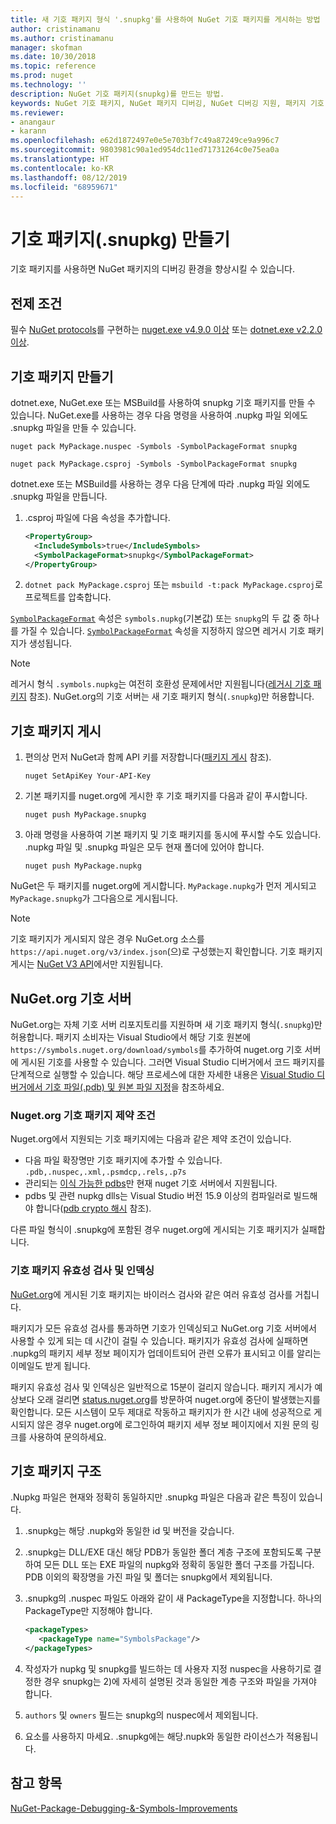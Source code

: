 ```yaml
---
title: 새 기호 패키지 형식 '.snupkg'를 사용하여 NuGet 기호 패키지를 게시하는 방법 | Microsoft Docs
author: cristinamanu
ms.author: cristinamanu
manager: skofman
ms.date: 10/30/2018
ms.topic: reference
ms.prod: nuget
ms.technology: ''
description: NuGet 기호 패키지(snupkg)를 만드는 방법.
keywords: NuGet 기호 패키지, NuGet 패키지 디버깅, NuGet 디버깅 지원, 패키지 기호, 기호 패키지 규칙
ms.reviewer:
- anangaur
- karann
ms.openlocfilehash: e62d1872497e0e5e703bf7c49a87249ce9a996c7
ms.sourcegitcommit: 9803981c90a1ed954dc11ed71731264c0e75ea0a
ms.translationtype: HT
ms.contentlocale: ko-KR
ms.lasthandoff: 08/12/2019
ms.locfileid: "68959671"
---
```

# <a name="creating-symbol-packages-snupkg"></a>기호 패키지(.snupkg) 만들기

기호 패키지를 사용하면 NuGet 패키지의 디버깅 환경을 향상시킬 수 있습니다.

## <a name="prerequisites"></a>전제 조건

필수 [NuGet protocols](../api/nuget-protocols.md)를 구현하는 [nuget.exe v4.9.0 이상](https://www.nuget.org/downloads) 또는 [dotnet.exe v2.2.0 이상](https://www.microsoft.com/net/download/dotnet-core/2.2).

## <a name="creating-a-symbol-package"></a>기호 패키지 만들기

dotnet.exe, NuGet.exe 또는 MSBuild를 사용하여 snupkg 기호 패키지를 만들 수 있습니다. NuGet.exe를 사용하는 경우 다음 명령을 사용하여 .nupkg 파일 외에도 .snupkg 파일을 만들 수 있습니다.

```
nuget pack MyPackage.nuspec -Symbols -SymbolPackageFormat snupkg

nuget pack MyPackage.csproj -Symbols -SymbolPackageFormat snupkg
```

dotnet.exe 또는 MSBuild를 사용하는 경우 다음 단계에 따라 .nupkg 파일 외에도 .snupkg 파일을 만듭니다.

1. .csproj 파일에 다음 속성을 추가합니다.

    ```xml
    <PropertyGroup>
      <IncludeSymbols>true</IncludeSymbols>
      <SymbolPackageFormat>snupkg</SymbolPackageFormat>
    </PropertyGroup>
    ```

1. `dotnet pack MyPackage.csproj` 또는 `msbuild -t:pack MyPackage.csproj`로 프로젝트를 압축합니다.

[`SymbolPackageFormat`](/dotnet/core/tools/csproj#symbolpackageformat) 속성은 `symbols.nupkg`(기본값) 또는 `snupkg`의 두 값 중 하나를 가질 수 있습니다. [`SymbolPackageFormat`](/dotnet/core/tools/csproj#symbolpackageformat) 속성을 지정하지 않으면 레거시 기호 패키지가 생성됩니다.

> [!Note]
> 레거시 형식 `.symbols.nupkg`는 여전히 호환성 문제에서만 지원됩니다([레거시 기호 패키지](Symbol-Packages.md) 참조). NuGet.org의 기호 서버는 새 기호 패키지 형식(`.snupkg`)만 허용합니다.

## <a name="publishing-a-symbol-package"></a>기호 패키지 게시

1. 편의상 먼저 NuGet과 함께 API 키를 저장합니다([패키지 게시](../nuget-org/publish-a-package.md) 참조).

    ```cli
    nuget SetApiKey Your-API-Key
    ```

1. 기본 패키지를 nuget.org에 게시한 후 기호 패키지를 다음과 같이 푸시합니다.

    ```cli
    nuget push MyPackage.snupkg
    ```

1. 아래 명령을 사용하여 기본 패키지 및 기호 패키지를 동시에 푸시할 수도 있습니다. .nupkg 파일 및 .snupkg 파일은 모두 현재 폴더에 있어야 합니다.

    ```cli
    nuget push MyPackage.nupkg
    ```

NuGet은 두 패키지를 nuget.org에 게시합니다. `MyPackage.nupkg`가 먼저 게시되고 `MyPackage.snupkg`가 그다음으로 게시됩니다.

> [!Note]
> 기호 패키지가 게시되지 않은 경우 NuGet.org 소스를 `https://api.nuget.org/v3/index.json`(으)로 구성했는지 확인합니다. 기호 패키지 게시는 [NuGet V3 API](../api/overview.md#versioning)에서만 지원됩니다.

## <a name="nugetorg-symbol-server"></a>NuGet.org 기호 서버

NuGet.org는 자체 기호 서버 리포지토리를 지원하며 새 기호 패키지 형식(`.snupkg`)만 허용합니다. 패키지 소비자는 Visual Studio에서 해당 기호 원본에 `https://symbols.nuget.org/download/symbols`를 추가하여 nuget.org 기호 서버에 게시된 기호를 사용할 수 있습니다. 그러면 Visual Studio 디버거에서 코드 패키지를 단계적으로 실행할 수 있습니다. 해당 프로세스에 대한 자세한 내용은 [Visual Studio 디버거에서 기호 파일(.pdb) 및 원본 파일 지정](https://docs.microsoft.com/en-us/visualstudio/debugger/specify-symbol-dot-pdb-and-source-files-in-the-visual-studio-debugger?view=vs-2017)을 참조하세요.

### <a name="nugetorg-symbol-package-constraints"></a>Nuget.org 기호 패키지 제약 조건

Nuget.org에서 지원되는 기호 패키지에는 다음과 같은 제약 조건이 있습니다.

- 다음 파일 확장명만 기호 패키지에 추가할 수 있습니다. ```.pdb,.nuspec,.xml,.psmdcp,.rels,.p7s```
- 관리되는 [이식 가능한 pdbs](https://github.com/dotnet/corefx/blob/master/src/System.Reflection.Metadata/specs/PortablePdb-Metadata.md)만 현재 nuget 기호 서버에서 지원됩니다.
- pdbs 및 관련 nupkg dlls는 Visual Studio 버전 15.9 이상의 컴파일러로 빌드해야 합니다([pdb crypto 해시](https://github.com/dotnet/roslyn/issues/24429) 참조).

다른 파일 형식이 .snupkg에 포함된 경우 nuget.org에 게시되는 기호 패키지가 실패합니다.

### <a name="symbol-package-validation-and-indexing"></a>기호 패키지 유효성 검사 및 인덱싱

[NuGet.org](https://www.nuget.org/)에 게시된 기호 패키지는 바이러스 검사와 같은 여러 유효성 검사를 거칩니다.

패키지가 모든 유효성 검사를 통과하면 기호가 인덱싱되고 NuGet.org 기호 서버에서 사용할 수 있게 되는 데 시간이 걸릴 수 있습니다. 패키지가 유효성 검사에 실패하면 .nupkg의 패키지 세부 정보 페이지가 업데이트되어 관련 오류가 표시되고 이를 알리는 이메일도 받게 됩니다.

패키지 유효성 검사 및 인덱싱은 일반적으로 15분이 걸리지 않습니다. 패키지 게시가 예상보다 오래 걸리면 [status.nuget.org](https://status.nuget.org/)를 방문하여 nuget.org에 중단이 발생했는지를 확인합니다. 모든 시스템이 모두 제대로 작동하고 패키지가 한 시간 내에 성공적으로 게시되지 않은 경우 nuget.org에 로그인하여 패키지 세부 정보 페이지에서 지원 문의 링크를 사용하여 문의하세요.

## <a name="symbol-package-structure"></a>기호 패키지 구조

.Nupkg 파일은 현재와 정확히 동일하지만 .snupkg 파일은 다음과 같은 특징이 있습니다.

1) .snupkg는 해당 .nupkg와 동일한 id 및 버전을 갖습니다.
2) .snupkg는 DLL/EXE 대신 해당 PDB가 동일한 폴더 계층 구조에 포함되도록 구분하여 모든 DLL 또는 EXE 파일의 nupkg와 정확히 동일한 폴더 구조를 가집니다. PDB 이외의 확장명을 가진 파일 및 폴더는 snupkg에서 제외됩니다.
3) .snupkg의 .nuspec 파일도 아래와 같이 새 PackageType을 지정합니다. 하나의 PackageType만 지정해야 합니다.

   ```xml
   <packageTypes>
      <packageType name="SymbolsPackage"/>
   </packageTypes>
   ```

4) 작성자가 nupkg 및 snupkg를 빌드하는 데 사용자 지정 nuspec을 사용하기로 결정한 경우 snupkg는 2)에 자세히 설명된 것과 동일한 계층 구조와 파일을 가져야 합니다.
5) ```authors``` 및 ```owners``` 필드는 snupkg의 nuspec에서 제외됩니다.
6) <license> 요소를 사용하지 마세요. .snupkg에는 해당.nupk와 동일한 라이선스가 적용됩니다.

## <a name="see-also"></a>참고 항목

[NuGet-Package-Debugging-&-Symbols-Improvements](https://github.com/NuGet/Home/wiki/NuGet-Package-Debugging-&-Symbols-Improvements)
